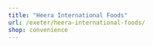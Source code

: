 ```yaml
---
title: "Heera International Foods"
url: /exeter/heera-international-foods/
shop: convenience
---
```

